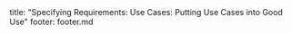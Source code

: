<frontmatter>
title: "Specifying Requirements: Use Cases: Putting Use Cases into Good Use"
footer: footer.md
</frontmatter>

<include src="navbar.md" boilerplate />

<include src="unit-inPage-asFlat.md" boilerplate />